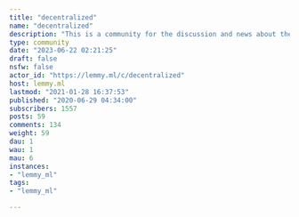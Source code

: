```yaml
---
title: "decentralized" 
name: "decentralized"
description: "This is a community for the discussion and news about the decentralized web, software, privacy, and related topics. Rules: be a good human being"
type: community
date: "2023-06-22 02:21:25"
draft: false
nsfw: false
actor_id: "https://lemmy.ml/c/decentralized"
host: lemmy.ml
lastmod: "2021-01-28 16:37:53"
published: "2020-06-29 04:34:00"
subscribers: 1557
posts: 59
comments: 134
weight: 59
dau: 1
wau: 1
mau: 6
instances:
- "lemmy_ml"
tags: 
- "lemmy_ml"

---
```

